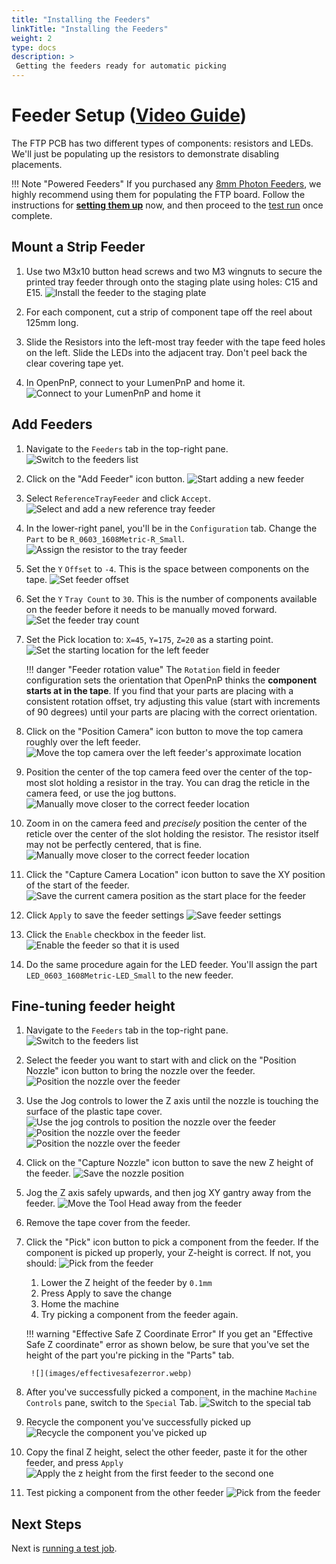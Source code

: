 ```yaml
---
title: "Installing the Feeders"
linkTitle: "Installing the Feeders"
weight: 2
type: docs
description: >
 Getting the feeders ready for automatic picking
---
```

# Feeder Setup ([Video Guide](https://youtu.be/W0kdrxkkXUw?si=4_92zIogzx7Cs2Lq&t=512))

The FTP PCB has two different types of components: resistors and LEDs. We'll just be populating up the resistors to demonstrate disabling placements.

!!! Note "Powered Feeders"
    If you purchased any [8mm Photon Feeders](https://opulo.io/products/8mm-feeder), we highly recommend using them for populating the FTP board. Follow the instructions for **[setting them up](../../../feeders/1-overview/feeder-overview.md)** now, and then proceed to the [test run](/openpnp/ftp/3-test-run/) once complete.

## Mount a Strip Feeder

1. Use two M3x10 button head screws and two M3 wingnuts to secure the printed tray feeder through onto the staging plate using holes: C15 and E15.
  ![Install the feeder to the staging plate](images/Feeder-installed-with-screws.webp)

1. For each component, cut a strip of component tape off the reel about 125mm long.

2. Slide the Resistors into the left-most tray feeder with the tape feed holes on the left. Slide the LEDs into the adjacent tray. Don't peel back the clear covering tape yet.

3. In OpenPnP, connect to your LumenPnP and home it.
  ![Connect to your LumenPnP and home it](images/Connect-and-home.webp)

## Add Feeders

1. Navigate to the `Feeders` tab in the top-right pane.
  ![Switch to the feeders list](images/Feeders-tab.webp)

2. Click on the "Add Feeder" icon button.
  ![Start adding a new feeder](images/Add-feeder-button.webp)

3. Select `ReferenceTrayFeeder` and click `Accept`.
  ![Select and add a new reference tray feeder](images/Select-referenceTrayFeeder.webp)

4. In the lower-right panel, you'll be in the `Configuration` tab. Change the `Part` to be `R_0603_1608Metric-R_Small`.
  ![Assign the resistor to the tray feeder](images/Change-feeder-part.webp)

5. Set the `Y` `Offset` to `-4`. This is the space between components on the tape.
  ![Set feeder offset](images/Set-feeder-offset.webp)

6. Set the `Y` `Tray Count` to `30`. This is the number of components available on the feeder before it needs to be manually moved forward.
  ![Set the feeder tray count](images/Set-tray-count.webp)

7. Set the Pick location to: `X=45`, `Y=175`, `Z=20` as a starting point.
  ![Set the starting location for the left feeder](images/Set-left-pick-location.webp)

    !!! danger "Feeder rotation value"
        The `Rotation` field in feeder configuration sets the orientation that OpenPnP thinks the **component starts at in the tape**. If you find that your parts are placing with a consistent rotation offset, try adjusting this value (start with increments of 90 degrees) until your parts are placing with the correct orientation.

1. Click on the "Position Camera" icon button to move the top camera roughly over the left feeder.
  ![Move the top camera over the left feeder's approximate location](images/Position-camera-over-feeder.webp)

1. Position the center of the top camera feed over the center of the top-most slot holding a resistor in the tray. You can drag the reticle in the camera feed, or use the jog buttons.
  ![Manually move closer to the correct feeder location](images/Position-over-feeder-start-rough.webp)

1.  Zoom in on the camera feed and *precisely* position the center of the reticle over the center of the slot holding the resistor. The resistor itself may not be perfectly centered, that is fine.
  ![Manually move closer to the correct feeder location](images/Position-over-feeder-start-precise.webp)

1.  Click the "Capture Camera Location" icon button to save the XY position of the start of the feeder.
  ![Save the current camera position as the start place for the feeder](images/Capture-camera-position-feeder.webp)

1.  Click `Apply` to save the feeder settings
  ![Save feeder settings](images/Save-feeder-settings.webp)

1.  Click the `Enable` checkbox in the feeder list.
  ![Enable the feeder so that it is used](images/Enable-feeder.webp)

1.  Do the same procedure again for the LED feeder. You'll assign the part `LED_0603_1608Metric-LED_Small` to the new feeder.

## Fine-tuning feeder height

1. Navigate to the `Feeders` tab in the top-right pane.
  ![Switch to the feeders list](images/Feeders-tab.webp)

2. Select the feeder you want to start with and click on the "Position Nozzle" icon button to bring the nozzle over the feeder.
  ![Position the nozzle over the feeder](images/Position-nozzle-over-feeder.webp)

3. Use the Jog controls to lower the Z axis until the nozzle is touching the surface of the plastic tape cover.
  ![Use the jog controls to position the nozzle over the feeder](images/Z-jog-controls.webp)
  ![Position the nozzle over the feeder](images/Nozzle-position-far.webp)
  ![Position the nozzle over the feeder](images/Nozzle-position-close.webp)

4. Click on the "Capture Nozzle" icon button to save the new Z height of the feeder.
  ![Save the nozzle position](images/Capture-nozzle-position-feeder.webp)

5. Jog the Z axis safely upwards, and then jog XY gantry away from the feeder.
  ![Move the Tool Head away from the feeder](images/XY-jog-controls.webp)

6. Remove the tape cover from the feeder.
7. Click the "Pick" icon button to pick a component from the feeder. If the component is picked up properly, your Z-height is correct. If not, you should:
  ![Pick from the feeder](images/Pick-from-feeder.webp)

    1. Lower the Z height of the feeder by `0.1mm`
    2. Press Apply to save the change
    3. Home the machine
    4. Try picking a component from the feeder again.

    !!! warning "Effective Safe Z Coordinate Error"
        If you get an "Effective Safe Z coordinate" error as shown below, be sure that you've set the height of the part you're picking in the "Parts" tab.

        ![](images/effectivesafezerror.webp)

1. After you've successfully picked a component, in the machine `Machine Controls` pane, switch to the `Special` Tab.
  ![Switch to the special tab](images/Special-tab.webp)

1. Recycle the component you've successfully picked up
  ![Recycle the component you've picked up](images/Recycle-component.webp)

1.  Copy the final Z height, select the other feeder, paste it for the other feeder, and press `Apply`
  ![Apply the z height from the first feeder to the second one](images/Copy-and-paste-z-height.webp)

1.  Test picking a component from the other feeder
  ![Pick from the feeder](images/Pick-from-feeder.webp)

## Next Steps

Next is [running a test job](/openpnp/ftp/3-test-run/).
